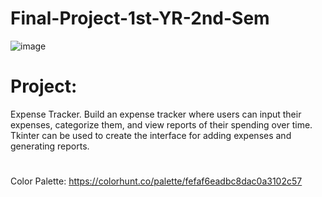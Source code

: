 # Final-Project-1st-YR-2nd-Sem

![image](https://github.com/ChristianJude23/Final-Project-1st-YR-2nd-Sem/assets/152279955/b62acedb-86c1-41e2-82eb-79f145e8fbd3)

# Project:
Expense Tracker. Build an expense tracker where users can input their expenses, categorize
them, and view reports of their spending over time. Tkinter can be used to create the interface for adding expenses and generating reports.

#

Color Palette:
https://colorhunt.co/palette/fefaf6eadbc8dac0a3102c57
